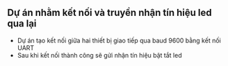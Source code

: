 ## Dự án nhằm kết nối và truyền nhận tín hiệu led qua lại
- Dự án tạo kết nối giữa hai thiết bị giao tiếp qua baud 9600 bằng kết nối UART
- Sau khi kết nối thành công sẽ gửi nhận tín hiệu bật tắt led
